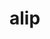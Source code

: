 # alip


<!--

#### Step 1: Copy Site

# Deploy static-bak to fresh instance
./index.sh _deploy --target=ec2-54-145-164-143.compute-1.amazonaws.com
./signal.sh static-bak --target=ec2-54-145-164-143.compute-1.amazonaws.com

# Set up instance for copy
ssh ubuntu@ec2-54-145-164-143.compute-1.amazonaws.com
sudo -i
crontab -e
# comment out crons

# Edit config
cd /var/www/static-bak
vim config.local.sh
```
export SITE='www.danielcaesar.com'
export S3_BUCKET='xxx'
export S3_KEY_PREFIX='xxx'
```

# Run copy script
/var/www/static-bak/bin/update.sh

# Update nginx config server_name
vim /etc/nginx/sites-enabled/static-bak
# Also comment out all the fastcgi stuff
# Reload cnf
/etc/init.d/nginx reload

# View instance in browser, sanity check all good
wopen http://ec2-54-145-164-143.compute-1.amazonaws.com



#### Step 2: Download Files To Repo

# From instance:
tar -zcvf /tmp/alip.tar.gz /var/www/static-bak/sites/www.danielcaesar.com
# From local:
scp ubuntu@ec2-54-145-164-143.compute-1.amazonaws.com:/tmp/alip.tar.gz ~/Dropbox/Beachmint/alip/~alip.tar.gz



#### Step 3: Test Deployment

./index.sh _deploy --target=ec2-184-73-138-130.compute-1.amazonaws.com
./signal.sh alip --target=ec2-184-73-138-130.compute-1.amazonaws.com



#### Step 4: Localize

- Get links like /contact to work (nginx?)
- Replace FB + GA
- Replace references to danielcaesar.com


-->